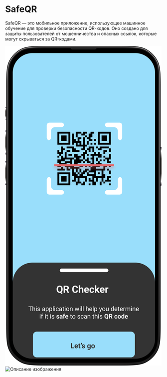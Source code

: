 # SafeQR 

SafeQR — это мобильное приложение, использующее машинное обучение для проверки безопасности QR-кодов. Оно создано для защиты пользователей от мошенничества и опасных ссылок, которые могут скрываться за QR-кодами.


![Описание изображения](d1.png)
<img src="![Описание изображения](d2.png)" alt="Описание изображения" width="300" height="200">
